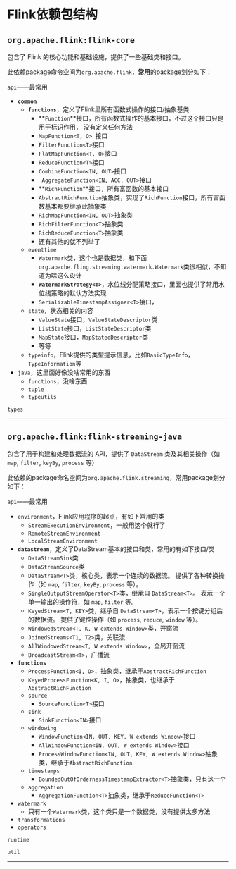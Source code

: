# Flink依赖包结构

## `org.apache.flink:flink-core`

包含了 Flink 的核心功能和基础设施，提供了一些基础类和接口。

此依赖package命令空间为`org.apache.flink`，**常用**的package划分如下：

`api`——最常用
+ **`common`**
    + **`functions`**，定义了Flink里所有函数式操作的接口/抽象基类
        + **`Function`**接口，所有函数式操作的基本接口，不过这个接口只是用于标识作用， 没有定义任何方法
        + `MapFunction<T, O> `接口
        + `FilterFunction<T>`接口
        + `FlatMapFunction<T, O>`接口
        + `ReduceFunction<T>`接口
        + `CombineFunction<IN, OUT>`接口
        + ` AggregateFunction<IN, ACC, OUT>`接口
        + **`RichFunction`**接口，所有富函数的基本接口
        + `AbstractRichFunction`抽象类，实现了`RichFunction`接口，所有富函数基本都要继承此抽象类
        + `RichMapFunction<IN, OUT>`抽象类
        + `RichFilterFunction<T>`抽象类
        + `RichReduceFunction<T>`抽象类
        + 还有其他的就不列举了
    + `eventtime`
        + `Watermark`类，这个也是数据类，和下面`org.apache.fling.streaming.watermark.Watermark`类很相似，不知道为啥这么设计
        + **`WatermarkStrategy<T>`**，水位线分配策略接口，里面也提供了常用水位线策略的默认方法实现
        + `SerializableTimestampAssigner<T>`接口，
    + `state`，状态相关的内容
        + `ValueState`接口，`ValueStateDescriptor`类
        + `ListState`接口，`ListStateDescriptor`类
        + `MapState`接口，`MapStatedDescriptor`类
        + 等等
    + `typeinfo`，Flink提供的类型提示信息，比如`BasicTypeInfo`，`TypeInformation`等
+ `java`，这里面好像没啥常用的东西
    + `functions`，没啥东西
    + `tuple`
    + `typeutils`

`types`

------
## `org.apache.flink:flink-streaming-java`

包含了用于构建和处理数据流的 API，提供了 `DataStream` 类及其相关操作（如 `map`, `filter`, `keyBy`, `process` 等）

此依赖的package命名空间为`org.apache.flink.streaming`，常用package划分如下：

`api`——最常用

+ `environment`，Flink应用程序的起点，有如下常用的类
    + `StreamExecutionEnvironment`，一般用这个就行了
    + `RemoteStreamEnvironment`
    + `LocalStreamEnvironment`
+ **`datastream`**，定义了DataStream基本的接口和类，常用的有如下接口/类
    + `DataStreamSink`类
    + `DataStreamSource`类
    + `DataStream<T>`类，核心类，表示一个连续的数据流。
      提供了各种转换操作（如 `map`, `filter`, `keyBy`, `process` 等）。
    + `SingleOutputStreamOperator<T>`类，继承自 `DataStream<T>`。
      表示一个单一输出的操作符，如 `map`, `filter` 等。
    + `KeyedStream<T, KEY>`类，继承自 `DataStream<T>`，表示一个按键分组后的数据流。
      提供了键控操作（如 `process`, `reduce`, `window` 等）。
    + `WindowedStream<T, K, W extends Window>`类，开窗流
    + `JoinedStreams<T1, T2>`类，关联流
    + `AllWindowedStream<T, W extends Window>`，全局开窗流
    + `BroadcastStream<T>`，广播流
+ **`functions`**
    + `ProcessFunction<I, O>`，抽象类，继承于`AbstractRichFunction`
    + `KeyedProcessFunction<K, I, O>`，抽象类，也继承于`AbstractRichFunction`
    + `source`
        + `SourceFunction<T>`接口
    + `sink`
        + `SinkFunction<IN>`接口
    + `windowing`
        + `WindowFunction<IN, OUT, KEY, W extends Window>`接口
        + `AllWindowFunction<IN, OUT, W extends Window>`接口
        + `ProcessWindowFunction<IN, OUT, KEY, W extends Window>`抽象类，继承于`AbstractRichFunction`
    + `timestamps`
        + `BoundedOutOfOrdernessTimestampExtractor<T>`抽象类，只有这一个
    + `aggregation`
        + `AggregationFunction<T>`抽象类，继承于`ReduceFunction<T>`
+ `watermark`
    + 只有一个`Watermark`类，这个类只是一个数据类，没有提供太多方法
+ `transformations`
+ `operators`

`runtime`

`util`

------